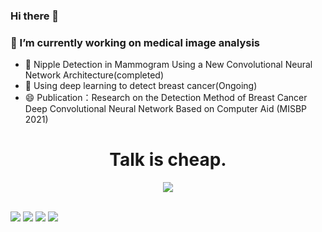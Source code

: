 ### Hi there 👋
### 🔭 I’m currently working on medical image analysis
- 🌱 Nipple Detection in Mammogram Using a New Convolutional Neural Network Architecture(completed)
- 👯 Using deep learning to detect breast cancer(Ongoing)
- 😄 Publication：Research on the Detection Method of Breast Cancer Deep Convolutional Neural Network Based on Computer Aid (MISBP 2021)

<!-- 动态打字效果 -->
<h1 align="center">
    Talk is cheap.
</h1>

<div align="center" ><img order-radius="100px" src="https://cdn.jsdelivr.net/gh/sun0225SUN/photos/images/202108300019556.gif"/></div>
<br>

<!--

Here are some ideas to get you started:

- 🔭 I’m currently working on ...
- 🌱 I’m currently learning ...
- 👯 I’m looking to collaborate on ...
- 🤔 I’m looking for help with ...
- 💬 Ask me about ...
- 📫 How to reach me: ...
- 😄 Pronouns: ...
- ⚡ Fun fact: ...
-->





[![](https://img.shields.io/badge/-Python-3776AB?style=flat-square&logo=Python&logoColor=ffffff)](https://www.python.org/)
[![](https://img.shields.io/badge/-Pycharm-000000?style=flat-square&logo=Pychram&logoColor=ffffff)](https://www.jetbrains.com/)
[![](https://img.shields.io/badge/-Pytorch-EE4C2C?style=flat-square&logo=Pytorch&logoColor=ffffff)](https://pytorch.org/)
[![](https://img.shields.io/badge/-jupyter-F37626?style=flat-square&logo=jupyter&logoColor=ffffff)](https://jupyter.org/)




